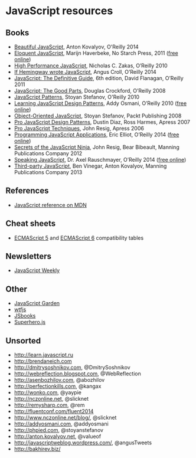# JavaScript resources

## Books
* [Beautiful JavaScript](http://books.google.ru/books?id=-tXnnQEACAAJ "Beautiful JavaScript: Leading Programmers Explain How They Think"), Anton Kovalyov, O'Reilly 2014
* [Eloquent JavaScript](http://books.google.ru/books?id=9U5I_tskq9MC "Eloquent JavaScript: A Modern Introduction to Programming"), Marijn Haverbeke, No Starch Press, 2011 ([free online](http://eloquentjavascript.net/contents.html))
* [High Performance JavaScript](http://books.google.ru/books?id=ED6ph4WEIoQC), Nicholas C. Zakas, O’Reilly 2010
* [If Hemingway wrote JavaScript](http://anguscroll.com/hemingway/), Angus Croll, O’Reilly 2014
* [JavaScript: The Definitive Guide](http://books.google.ru/books?id=6TAODdEIxrgC), 6th edition, David Flanagan, O’Reilly 2011
* [JavaScript: The Good Parts](http://books.google.ru/books?id=F9ybAgAAQBAJ), Douglas Crockford, O’Reilly 2008
* [JavaScript Patterns](http://books.google.ru/books?id=WTZqecc9olUC), Stoyan Stefanov, O'Reilly 2010
* [Learning JavaScript Design Patterns](http://books.google.ru/books?id=L46fX62D5qYC), Addy Osmani, O’Reilly 2010 ([free online](http://addyosmani.com/resources/essentialjsdesignpatterns/book/))
* [Object-Oriented JavaScript](http://books.google.ru/books?id=v_oIIyw1vSIC), Stoyan Stefanov, Packt Publishing 2008
* [Pro JavaScript Design Patterns](http://www.amazon.com/Pro-JavaScript-Design-Patterns-Object-Oriented/dp/159059908X "Pro JavaScript Design Patterns: The Essentials of Object-Oriented JavaScript Programming"), Dustin Diaz, Ross Harmes, Apress 2007
* [Pro JavaScript Techniques](http://books.google.ru/books?id=itl2mAEACAAJ), John Resig, Apress 2006 
* [Programming JavaScript Applications](http://shop.oreilly.com/product/0636920033141.do "Programming JavaScript Applications: Robust Web Architecture with Node, HTML5, and Modern JS Libraries"), Eric Elliot, O’Reilly 2014 ([free online](http://chimera.labs.oreilly.com/books/1234000000262/index.html))
* [Secrets of the JavaScript Ninja](http://books.google.ru/books?id=ab8CPgAACAAJ), John Resig, Bear Bibeault, Manning Publications Company 2012
* [Speaking JavaScript](http://books.google.ru/books?id=tBbsAgAAQBAJ), Dr. Axel Rauschmayer, O’Reilly 2014 ([free online](http://speakingjs.com/es5/index.html))
* [Third-party JavaScript](http://books.google.ru/books?id=JcrznQEACAAJ), Ben Vinegar, Anton Kovalyov, Manning Publications Company 2013

## References
* [JavaScript reference on MDN](https://developer.mozilla.org/en-US/docs/Web/JavaScript/Reference)

## Cheat sheets
* [ECMAScript 5](http://kangax.github.io/compat-table/es5/) and [ECMAScript 6](http://kangax.github.io/compat-table/es6/) compatibility tables

## Newsletters
* [JavaScript Weekly](http://javascriptweekly.com)

## Other
* [JavaScript Garden](http://shamansir.github.io/JavaScript-Garden/)
* [wtfjs](http://wtfjs.com)
* [JSbooks](http://jsbooks.revolunet.com "Free JavaScript books")
* [Superhero.js](http://superherojs.com)

## Unsorted
* http://learn.javascript.ru
* http://brendaneich.com
* http://dmitrysoshnikov.com, @DmitrySoshnikov
* http://webreflection.blogspot.com, @WebReflection
* http://asenbozhilov.com, @abozhilov
* http://perfectionkills.com, @kangax
* http://wonko.com, @yaypie
* http://nczonline.net, @slicknet
* http://remysharp.com, @rem
* http://fluentconf.com/fluent2014
* http://www.nczonline.net/blog/, @slicknet
* http://addyosmani.com, @addyosmani
* http://phpied.com, @stoyanstefanov
* http://anton.kovalyov.net, @valueof
* http://javascriptweblog.wordpress.com/, @angusTweets
* http://bakhirev.biz/
